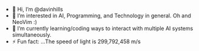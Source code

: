 - 👋 Hi, I’m @davinhills
- 👀 I’m interested in AI, Programming, and Technology in general. Oh and NeoVim :) 
- 🌱 I’m currently learning/coding ways to interact with multiple AI systems simultaneously. 
- ⚡ Fun fact: ...The speed of light is 299,792,458 m/s

<!---
davinhills/davinhills is a ✨ special ✨ repository because its `README.md` (this file) appears on your GitHub profile.
You can click the Preview link to take a look at your changes.
--->
